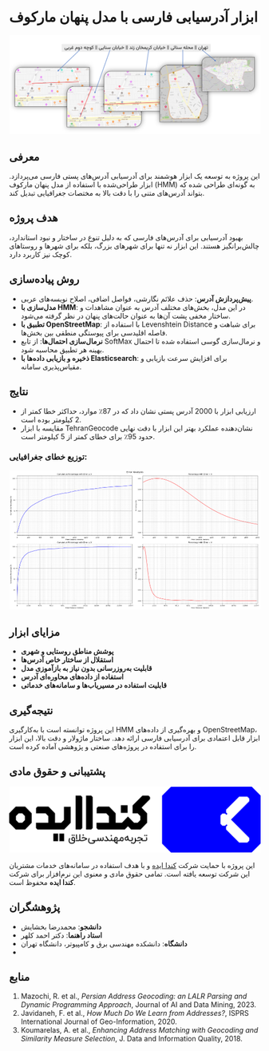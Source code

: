 # ابزار آدرسیابی فارسی با مدل پنهان مارکوف

![نمونه آدرس](images/sample_match.png)

## معرفی

این پروژه به توسعه یک ابزار هوشمند برای آدرسیابی آدرس‌های پستی فارسی می‌پردازد. ابزار طراحی‌شده با استفاده از مدل پنهان مارکوف (HMM) به گونه‌ای طراحی شده که بتواند آدرس‌های متنی را با دقت بالا به مختصات جغرافیایی تبدیل کند.

## هدف پروژه

بهبود آدرسیابی برای آدرس‌های فارسی که به دلیل تنوع در ساختار و نبود استاندارد، چالش‌برانگیز هستند. این ابزار نه تنها برای شهرهای بزرگ، بلکه برای شهرها و روستاهای کوچک نیز کاربرد دارد.

## روش پیاده‌سازی

- **پیش‌پردازش آدرس**: حذف علائم نگارشی، فواصل اضافی، اصلاح نویسه‌های عربی.
- **مدل‌سازی با HMM**: در این مدل، بخش‌های مختلف آدرس به عنوان مشاهدات و ساختار مخفی پشت آن‌ها به عنوان حالت‌های پنهان در نظر گرفته می‌شود.
- **تطبیق با OpenStreetMap**: با استفاده از Levenshtein Distance برای شباهت و فاصله اقلیدسی برای پیوستگی منطقی بین بخش‌ها.
- **نرمال‌سازی احتمال‌ها**: از تابع SoftMax و نرمال‌سازی گوسی استفاده شده تا احتمال بهینه هر تطبیق محاسبه شود.
- **ذخیره و بازیابی داده‌ها با Elasticsearch**: برای افزایش سرعت بازیابی و مقیاس‌پذیری سامانه.

## نتایج

- ارزیابی ابزار با 2000 آدرس پستی نشان داد که در 87٪ موارد، حداکثر خطا کمتر از 2 کیلومتر بوده است.
- مقایسه با ابزار TehranGeocode نشان‌دهنده عملکرد بهتر این ابزار با دقت نهایی حدود 95٪ برای خطای کمتر از 5 کیلومتر است.

### توزیع خطای جغرافیایی:
![نمودار توزیع خطا](images/error_distribution.png)

## مزایای ابزار

- **پوشش مناطق روستایی و شهری**  
- **استقلال از ساختار خاص آدرس‌ها**  
- **قابلیت به‌روزرسانی بدون نیاز به بازآموزی مدل**  
- **استفاده از داده‌های محاوره‌ای آدرس**  
- **قابلیت استفاده در مسیریاب‌ها و سامانه‌های خدماتی**

## نتیجه‌گیری

این پروژه توانسته است با به‌کارگیری HMM و بهره‌گیری از داده‌های OpenStreetMap، ابزار قابل اعتمادی برای آدرسیابی فارسی ارائه دهد. ساختار ماژولار و دقت بالا، این ابزار را برای استفاده در پروژه‌های صنعتی و پژوهشی آماده کرده است.

## پشتیبانی و حقوق مادی

![لوگوی شرکت کندا ایده](images/kanda-logo.png)

این پروژه با حمایت شرکت [کندا ایده](https://www.kandaidea.com/en) و با هدف استفاده در سامانه‌های خدمات مشتریان این شرکت توسعه یافته است. تمامی حقوق مادی و معنوی این نرم‌افزار برای شرکت **کندا ایده** محفوظ است.

## پژوهشگران

- **دانشجو**: محمدرضا بخشایش  
- **استاد راهنما**: دکتر احمد کلهر  
- **دانشگاه**: دانشکده مهندسی برق و کامپیوتر، دانشگاه تهران
- 

## منابع

1. Mazochi, R. et al., *Persian Address Geocoding: an LALR Parsing and Dynamic Programming Approach*, Journal of AI and Data Mining, 2023.  
2. Javidaneh, F. et al., *How Much Do We Learn from Addresses?*, ISPRS International Journal of Geo-Information, 2020.  
3. Koumarelas, A. et al., *Enhancing Address Matching with Geocoding and Similarity Measure Selection*, J. Data and Information Quality, 2018.

